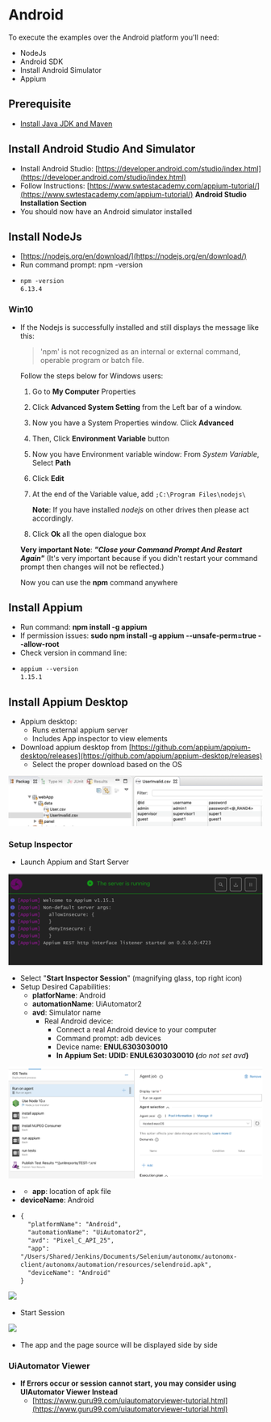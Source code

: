 # Android

To execute the examples over the Android platform you'll need:

* NodeJs
* Android SDK
* Install Android Simulator
* Appium

## Prerequisite

* [Install Java JDK and Maven](https://docs.autonomx.io/prerequisites)

## Install Android Studio And Simulator

* Install Android Studio: [https://developer.android.com/studio/index.html](https://developer.android.com/studio/index.html)
* Follow Instructions: [https://www.swtestacademy.com/appium-tutorial/](https://www.swtestacademy.com/appium-tutorial/) **Android Studio Installation Section**
* You should now have an Android simulator installed 

## Install NodeJs

* [https://nodejs.org/en/download/](https://nodejs.org/en/download/)
* Run command prompt: npm -version
* ```text
  npm -version
  6.13.4

  ```

### Win10

* If the Nodejs is successfully installed and still displays the message like this:

  > 'npm' is not recognized as an internal or external command, operable program or batch file.

  Follow the steps below for Windows users:

  1. Go to **My Computer** Properties
  2. Click **Advanced System Setting** from the Left bar of a window.
  3. Now you have a System Properties window. Click **Advanced**
  4. Then, Click **Environment Variable** button
  5. Now you have Environment variable window: From _System Variable_, Select **Path**
  6. Click **Edit**
  7. At the end of the Variable value, add `;C:\Program Files\nodejs\`

     **Note**: If you have installed _nodejs_ on other drives then please act accordingly.

  8. Click **Ok** all the open dialogue box

  **Very important Note**: _**"Close your Command Prompt And Restart Again"**_ \(It's very important because if you didn't restart your command prompt then changes will not be reflected.\)

  Now you can use the **npm** command anywhere

## Install Appium

* Run command: **npm install -g appium**
* If permission issues: **sudo npm install -g appium --unsafe-perm=true --allow-root**
* Check version in command line:
* ```text
  appium --version
  1.15.1
  ```

## Install Appium Desktop

* Appium desktop:
  * Runs external appium server
  * Includes App inspector to view elements 
* Download appium desktop from [https://github.com/appium/appium-desktop/releases](https://github.com/appium/appium-desktop/releases)
  * Select the proper download based on the OS

![](../.gitbook/assets/image%20%2884%29.png)



### Setup Inspector

* Launch Appium and Start Server

![](../.gitbook/assets/image%20%28112%29.png)

* Select "**Start Inspector Session**" \(magnifying glass, top right icon\)
* Setup Desired Capabilities:
  * **platforName**: Android
  * **automationName**: UiAutomator2
  * **avd**: Simulator name
    * Real Android device: 
      * Connect a real Android device to your computer
      * Command prompt: adb devices
      * Device name: **ENUL6303030010**
      * **In Appium Set: UDID: ENUL6303030010 \(**_do not set avd_**\)**

![](../.gitbook/assets/image%20%2826%29.png)

* * **app**: location of apk file
* **deviceName**: Android
* ```text
  {
    "platformName": "Android",
    "automationName": "UiAutomator2",
    "avd": "Pixel_C_API_25",
    "app": "/Users/Shared/Jenkins/Documents/Selenium/autonomx/autonomx-client/autonomx/automation/resources/selendroid.apk",
    "deviceName": "Android"
  }
  ```

![](../.gitbook/assets/image%20%2825%29.png)

* Start Session

![](../.gitbook/assets/image%20%2824%29.png)

* The app and the page source will be displayed side by side

### UiAutomator Viewer

* **If Errors occur or session cannot start, you may consider using UIAutomator Viewer Instead**
  * [https://www.guru99.com/uiautomatorviewer-tutorial.html](https://www.guru99.com/uiautomatorviewer-tutorial.html)

